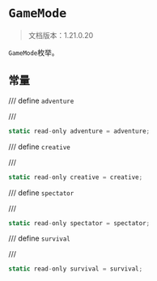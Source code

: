# `GameMode`

> 文档版本：1.21.0.20

`GameMode`枚举。

## 常量

/// define
`adventure`


///

```js
static read-only adventure = adventure;
```


/// define
`creative`


///

```js
static read-only creative = creative;
```


/// define
`spectator`


///

```js
static read-only spectator = spectator;
```


/// define
`survival`


///

```js
static read-only survival = survival;
```

